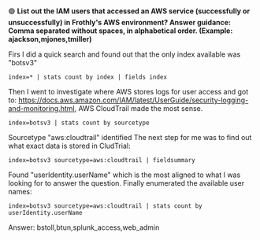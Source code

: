 🟢 **List out the IAM users that accessed an AWS service (successfully or unsuccessfully) in Frothly's AWS environment? Answer guidance: Comma separated without spaces, in alphabetical order. (Example: ajackson,mjones,tmiller)**  

Firs I did a quick search and found out that the only index available was "botsv3"
```
index=* | stats count by index | fields index
```
Then I went to investigate where AWS stores logs for user access and got to: https://docs.aws.amazon.com/IAM/latest/UserGuide/security-logging-and-monitoring.html, AWS CloudTrail made the most sense.
```
index=botsv3 | stats count by sourcetype
```
Sourcetype "aws:cloudtrail" identified
The next step for me was to find out what exact data is stored in CludTrial:
```
index=botsv3 sourcetype=aws:cloudtrail | fieldsummary
```
Found "userIdentity.userName" which is the most aligned to what I was looking for to answer the question.
Finally enumerated the available user names:
```
index=botsv3 sourcetype=aws:cloudtrail | stats count by userIdentity.userName
```
Answer: bstoll,btun,splunk_access,web_admin
